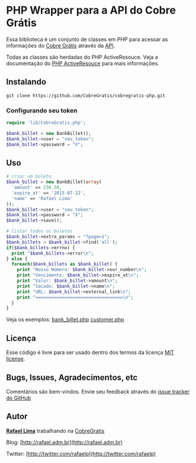 # PHP Wrapper para a API do Cobre Grátis

Essa biblioteca é um conjunto de classes em PHP para acessar as informações do [Cobre Grátis](http://cobregratis.com.br) através da [API](https://github.com/CobreGratis/cobregratis-api).

Todas as classes são herdadas do PHP ActiveResouce. Veja a documentação do [PHP ActiveResouce](https://github.com/lux/phpactiveresource) para mais informações.

## Instalando

    git clone https://github.com/CobreGratis/cobregratis-php.git

### Configurando seu token

```php
require 'lib/CobreGratis.php';

$bank_billet = new BankBillet();
$bank_billet->user = "seu_token";
$bank_billet->password = "X";
```

## Uso

```php
# criar um boleto
$bank_billet = new BankBillet(array(
  'amount' => 230.50,
  'expire_at' => '2015-07-22',
  'name' => 'Rafael Lima'
));
$bank_billet->user = "seu_token";
$bank_billet->password = "X";
$bank_billet->save();

# listar todos os boletos
$bank_billet->extra_params = "?page=1";
$bank_billets = $bank_billet->find('all');
if($bank_billets->errno) {
  print "$bank_billets->error\n";
} else {
  foreach($bank_billets as $bank_billet) {
    print "Nosso Número: $bank_billet->our_number\n";
    print "Vencimento: $bank_billet->expire_at\n";
    print "Valor: $bank_billet->amount\n";
    print "Sacado: $bank_billet->name\n";
    print "URL: $bank_billet->external_link\n";
    print "=================================\n";
  }
}
```

Veja os exemplos:
[bank_billet.php](https://github.com/CobreGratis/cobregratis-php/blob/master/examples/bank_billet.php)
[customer.php](https://github.com/CobreGratis/cobregratis-php/blob/master/examples/customer.php)


## Licença

Esse código é livre para ser usado dentro dos termos da licença [MIT license](http://www.opensource.org/licenses/mit-license.php).

## Bugs, Issues, Agradecimentos, etc

Comentários são bem-vindos. Envie seu feedback através do [issue tracker do GitHub](http://github.com/CobreGratis/cobregratis-php/issues)

## Autor

[**Rafael Lima**](http://github.com/rafaelp) trabalhando na [CobreGratis](http://bielsystems.com.br)

Blog: [http://rafael.adm.br](http://rafael.adm.br)

Twitter: [http://twitter.com/rafaelp](http://twitter.com/rafaelp)